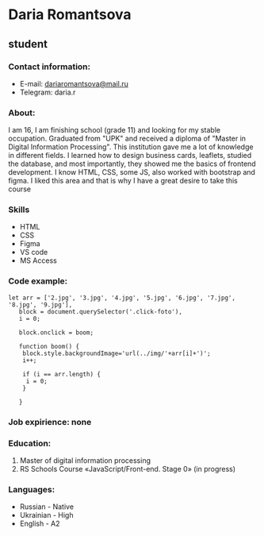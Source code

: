 # Daria Romantsova
## student

### Contact information:
+ E-mail: dariaromantsova@mail.ru
+ Telegram: daria.r

### About:
I am 16, I am finishing school (grade 11) and looking for my stable occupation. Graduated from "UPK" and received a diploma of "Master in Digital Information Processing". This institution gave me a lot of knowledge in different fields. I learned how to design business cards, leaflets, studied the database, and most importantly, they showed me the basics of frontend development. I know HTML, CSS, some JS, also worked with bootstrap and figma. I liked this area and that is why I have a great desire to take this course

### Skills
+ HTML
+ CSS
+ Figma
+ VS code
+ MS Access

### Code example:

```
let arr = ['2.jpg', '3.jpg', '4.jpg', '5.jpg', '6.jpg', '7.jpg', '8.jpg', '9.jpg'],
   block = document.querySelector('.click-foto'),
   i = 0;

   block.onclick = boom;

   function boom() {
    block.style.backgroundImage='url(../img/'+arr[i]+')';
    i++;

    if (i == arr.length) {
     i = 0;
    }
    
   }
```

### Job expirience: none

### Education:
1. Master of digital information processing
2. RS Schools Course «JavaScript/Front-end. Stage 0» (in progress)

### Languages:

+ Russian - Native
+ Ukrainian - High
+ English - A2